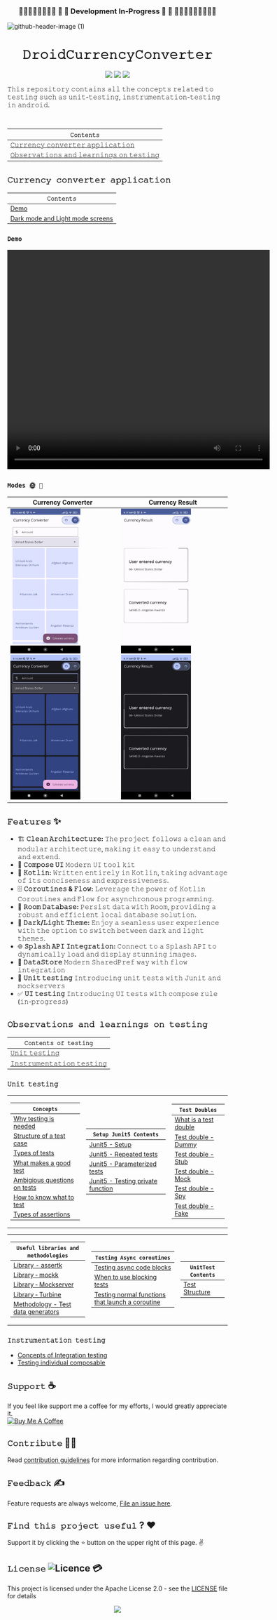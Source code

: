 <h3 align="center">🚧🚧🚧🚧🚧🚧🚧🚧 👷 🚦 Development In-Progress 🚦 👷 🚧🚧🚧🚧🚧🚧🚧🚧🚧</h3>

![github-header-image (1)](https://github.com/devrath/Droid-Testing-kit/assets/1456191/871c5006-f728-4642-add3-ce721985af6a)
<h1 align="center">𝙳𝚛𝚘𝚒𝚍𝙲𝚞𝚛𝚛𝚎𝚗𝚌𝚢𝙲𝚘𝚗𝚟𝚎𝚛𝚝𝚎𝚛</h1>
<p align="center">
<a><img src="https://img.shields.io/badge/Built%20Using-Kotlin-silver?style=for-the-badge&logo=kotlin"></a>
<a><img src="https://img.shields.io/badge/Built%20By-Android%20Studio-red?style=for-the-badge&logo=android%20studio"></a>  
<a><img src="https://img.shields.io/badge/Unit%20Testing-purple?style=for-the-badge&logo=elixir"></a>  
</p>

<p align="left">𝚃𝚑𝚒𝚜 𝚛𝚎𝚙𝚘𝚜𝚒𝚝𝚘𝚛𝚢 𝚌𝚘𝚗𝚝𝚊𝚒𝚗𝚜 𝚊𝚕𝚕 𝚝𝚑𝚎 𝚌𝚘𝚗𝚌𝚎𝚙𝚝𝚜 𝚛𝚎𝚕𝚊𝚝𝚎𝚍 𝚝𝚘 𝚝𝚎𝚜𝚝𝚒𝚗𝚐 𝚜𝚞𝚌𝚑 𝚊𝚜 𝚞𝚗𝚒𝚝-𝚝𝚎𝚜𝚝𝚒𝚗𝚐, 𝚒𝚗𝚜𝚝𝚛𝚞𝚖𝚎𝚗𝚝𝚊𝚝𝚒𝚘𝚗-𝚝𝚎𝚜𝚝𝚒𝚗𝚐 𝚒𝚗 𝚊𝚗𝚍𝚛𝚘𝚒𝚍.</p>
</br>

<div align="center">

| **`𝙲𝚘𝚗𝚝𝚎𝚗𝚝𝚜`** |
| ---------- |
| [𝙲𝚞𝚛𝚛𝚎𝚗𝚌𝚢 𝚌𝚘𝚗𝚟𝚎𝚛𝚝𝚎𝚛 𝚊𝚙𝚙𝚕𝚒𝚌𝚊𝚝𝚒𝚘𝚗](https://github.com/devrath/Droid-Testing-kit/blob/main/README.md#%F0%9D%99%B2%F0%9D%9A%9E%F0%9D%9A%9B%F0%9D%9A%9B%F0%9D%9A%8E%F0%9D%9A%97%F0%9D%9A%8C%F0%9D%9A%A2-%F0%9D%9A%8C%F0%9D%9A%98%F0%9D%9A%97%F0%9D%9A%9F%F0%9D%9A%8E%F0%9D%9A%9B%F0%9D%9A%9D%F0%9D%9A%8E%F0%9D%9A%9B-%F0%9D%9A%8A%F0%9D%9A%99%F0%9D%9A%99%F0%9D%9A%95%F0%9D%9A%92%F0%9D%9A%8C%F0%9D%9A%8A%F0%9D%9A%9D%F0%9D%9A%92%F0%9D%9A%98%F0%9D%9A%97) |
| [𝙾𝚋𝚜𝚎𝚛𝚟𝚊𝚝𝚒𝚘𝚗𝚜 𝚊𝚗𝚍 𝚕𝚎𝚊𝚛𝚗𝚒𝚗𝚐𝚜 𝚘𝚗 𝚝𝚎𝚜𝚝𝚒𝚗𝚐](https://github.com/devrath/Droid-Testing-kit/blob/main/README.md#%F0%9D%99%BE%F0%9D%9A%8B%F0%9D%9A%9C%F0%9D%9A%8E%F0%9D%9A%9B%F0%9D%9A%9F%F0%9D%9A%8A%F0%9D%9A%9D%F0%9D%9A%92%F0%9D%9A%98%F0%9D%9A%97%F0%9D%9A%9C-%F0%9D%9A%8A%F0%9D%9A%97%F0%9D%9A%8D-%F0%9D%9A%95%F0%9D%9A%8E%F0%9D%9A%8A%F0%9D%9A%9B%F0%9D%9A%97%F0%9D%9A%92%F0%9D%9A%97%F0%9D%9A%90%F0%9D%9A%9C-%F0%9D%9A%98%F0%9D%9A%97-%F0%9D%9A%9D%F0%9D%9A%8E%F0%9D%9A%9C%F0%9D%9A%9D%F0%9D%9A%92%F0%9D%9A%97%F0%9D%9A%90) |

</div>


## `𝙲𝚞𝚛𝚛𝚎𝚗𝚌𝚢 𝚌𝚘𝚗𝚟𝚎𝚛𝚝𝚎𝚛 𝚊𝚙𝚙𝚕𝚒𝚌𝚊𝚝𝚒𝚘𝚗`

<div align="center">

| **`𝙲𝚘𝚗𝚝𝚎𝚗𝚝𝚜`** |
| -------------- |
| [Demo](https://github.com/devrath/Droid-Testing-kit/blob/main/README.md#demo) |
| [Dark mode and Light mode screens](https://github.com/devrath/Droid-Testing-kit/blob/main/README.md#modes---) |


</div>


### `Demo`

<div align="center">
<video align="center" height="500" width="600" src="https://github.com/devrath/Droid-Testing-kit/assets/1456191/2138d4af-a4b8-4859-a19d-b898f0c6448d"  alt="dev_logo"/>
</div>


### `Modes 🌞 🌚 `

<div align="center">
  
Currency Converter | Currency Result 
-------------------- | ------------------- 
<img src="https://github.com/devrath/Droid-Testing-kit/blob/main/Assets/screen_1_light_mode.jpeg" width="160" height="330"/> <img src="https://github.com/devrath/Droid-Testing-kit/blob/main/Assets/screen_1_dark_mode.jpeg" width="160" height="330"/> | <img src="https://github.com/devrath/Droid-Testing-kit/blob/main/Assets/screen_2_light_mode.jpeg" width="160" height="330"/> <img src="https://github.com/devrath/Droid-Testing-kit/blob/main/Assets/screen_2_dark_mode.jpeg" width="160" height="330"/>  

</div>

## `𝙵𝚎𝚊𝚝𝚞𝚛𝚎𝚜` ✨
- 🏗 **𝙲𝚕𝚎𝚊𝚗 𝙰𝚛𝚌𝚑𝚒𝚝𝚎𝚌𝚝𝚞𝚛𝚎:** 𝚃𝚑𝚎 𝚙𝚛𝚘𝚓𝚎𝚌𝚝 𝚏𝚘𝚕𝚕𝚘𝚠𝚜 𝚊 𝚌𝚕𝚎𝚊𝚗 𝚊𝚗𝚍 𝚖𝚘𝚍𝚞𝚕𝚊𝚛 𝚊𝚛𝚌𝚑𝚒𝚝𝚎𝚌𝚝𝚞𝚛𝚎, 𝚖𝚊𝚔𝚒𝚗𝚐 𝚒𝚝 𝚎𝚊𝚜𝚢 𝚝𝚘 𝚞𝚗𝚍𝚎𝚛𝚜𝚝𝚊𝚗𝚍 𝚊𝚗𝚍 𝚎𝚡𝚝𝚎𝚗𝚍.
- 🎨 **𝙲𝚘𝚖𝚙𝚘𝚜𝚎 𝚄𝙸** 𝙼𝚘𝚍𝚎𝚛𝚗 𝚄𝙸 𝚝𝚘𝚘𝚕 𝚔𝚒𝚝
- 🚀 **𝙺𝚘𝚝𝚕𝚒𝚗:** 𝚆𝚛𝚒𝚝𝚝𝚎𝚗 𝚎𝚗𝚝𝚒𝚛𝚎𝚕𝚢 𝚒𝚗 𝙺𝚘𝚝𝚕𝚒𝚗, 𝚝𝚊𝚔𝚒𝚗𝚐 𝚊𝚍𝚟𝚊𝚗𝚝𝚊𝚐𝚎 𝚘𝚏 𝚒𝚝𝚜 𝚌𝚘𝚗𝚌𝚒𝚜𝚎𝚗𝚎𝚜𝚜 𝚊𝚗𝚍 𝚎𝚡𝚙𝚛𝚎𝚜𝚜𝚒𝚟𝚎𝚗𝚎𝚜𝚜.
- 🗄️ **𝙲𝚘𝚛𝚘𝚞𝚝𝚒𝚗𝚎𝚜 & 𝙵𝚕𝚘𝚠:** 𝙻𝚎𝚟𝚎𝚛𝚊𝚐𝚎 𝚝𝚑𝚎 𝚙𝚘𝚠𝚎𝚛 𝚘𝚏 𝙺𝚘𝚝𝚕𝚒𝚗 𝙲𝚘𝚛𝚘𝚞𝚝𝚒𝚗𝚎𝚜 𝚊𝚗𝚍 𝙵𝚕𝚘𝚠 𝚏𝚘𝚛 𝚊𝚜𝚢𝚗𝚌𝚑𝚛𝚘𝚗𝚘𝚞𝚜 𝚙𝚛𝚘𝚐𝚛𝚊𝚖𝚖𝚒𝚗𝚐.
- 🚀 **𝚁𝚘𝚘𝚖 𝙳𝚊𝚝𝚊𝚋𝚊𝚜𝚎:** 𝙿𝚎𝚛𝚜𝚒𝚜𝚝 𝚍𝚊𝚝𝚊 𝚠𝚒𝚝𝚑 𝚁𝚘𝚘𝚖, 𝚙𝚛𝚘𝚟𝚒𝚍𝚒𝚗𝚐 𝚊 𝚛𝚘𝚋𝚞𝚜𝚝 𝚊𝚗𝚍 𝚎𝚏𝚏𝚒𝚌𝚒𝚎𝚗𝚝 𝚕𝚘𝚌𝚊𝚕 𝚍𝚊𝚝𝚊𝚋𝚊𝚜𝚎 𝚜𝚘𝚕𝚞𝚝𝚒𝚘𝚗.
- 🌙 **𝙳𝚊𝚛𝚔/𝙻𝚒𝚐𝚑𝚝 𝚃𝚑𝚎𝚖𝚎:** 𝙴𝚗𝚓𝚘𝚢 𝚊 𝚜𝚎𝚊𝚖𝚕𝚎𝚜𝚜 𝚞𝚜𝚎𝚛 𝚎𝚡𝚙𝚎𝚛𝚒𝚎𝚗𝚌𝚎 𝚠𝚒𝚝𝚑 𝚝𝚑𝚎 𝚘𝚙𝚝𝚒𝚘𝚗 𝚝𝚘 𝚜𝚠𝚒𝚝𝚌𝚑 𝚋𝚎𝚝𝚠𝚎𝚎𝚗 𝚍𝚊𝚛𝚔 𝚊𝚗𝚍 𝚕𝚒𝚐𝚑𝚝 𝚝𝚑𝚎𝚖𝚎𝚜.
- 🌐 **𝚂𝚙𝚕𝚊𝚜𝚑 𝙰𝙿𝙸 𝙸𝚗𝚝𝚎𝚐𝚛𝚊𝚝𝚒𝚘𝚗:** 𝙲𝚘𝚗𝚗𝚎𝚌𝚝 𝚝𝚘 𝚊 𝚂𝚙𝚕𝚊𝚜𝚑 𝙰𝙿𝙸 𝚝𝚘 𝚍𝚢𝚗𝚊𝚖𝚒𝚌𝚊𝚕𝚕𝚢 𝚕𝚘𝚊𝚍 𝚊𝚗𝚍 𝚍𝚒𝚜𝚙𝚕𝚊𝚢 𝚜𝚝𝚞𝚗𝚗𝚒𝚗𝚐 𝚒𝚖𝚊𝚐𝚎𝚜.
- 💾 **𝙳𝚊𝚝𝚊𝚂𝚝𝚘𝚛𝚎** 𝙼𝚘𝚍𝚎𝚛𝚗 𝚂𝚑𝚊𝚛𝚎𝚍𝙿𝚛𝚎𝚏 𝚠𝚊𝚢 𝚠𝚒𝚝𝚑 𝚏𝚕𝚘𝚠 𝚒𝚗𝚝𝚎𝚐𝚛𝚊𝚝𝚒𝚘𝚗
- 🔬 **𝚄𝚗𝚒𝚝 𝚝𝚎𝚜𝚝𝚒𝚗𝚐** 𝙸𝚗𝚝𝚛𝚘𝚍𝚞𝚌𝚒𝚗𝚐 𝚞𝚗𝚒𝚝 𝚝𝚎𝚜𝚝𝚜 𝚠𝚒𝚝𝚑 𝙹𝚞𝚗𝚒𝚝 𝚊𝚗𝚍 𝚖𝚘𝚌𝚔𝚜𝚎𝚛𝚟𝚎𝚛𝚜
- ✅ **𝚄𝙸 𝚝𝚎𝚜𝚝𝚒𝚗𝚐** 𝙸𝚗𝚝𝚛𝚘𝚍𝚞𝚌𝚒𝚗𝚐 𝚄𝙸 𝚝𝚎𝚜𝚝𝚜 𝚠𝚒𝚝𝚑 𝚌𝚘𝚖𝚙𝚘𝚜𝚎 𝚛𝚞𝚕𝚎 (𝚒𝚗-𝚙𝚛𝚘𝚐𝚛𝚎𝚜𝚜)


## `𝙾𝚋𝚜𝚎𝚛𝚟𝚊𝚝𝚒𝚘𝚗𝚜 𝚊𝚗𝚍 𝚕𝚎𝚊𝚛𝚗𝚒𝚗𝚐𝚜 𝚘𝚗 𝚝𝚎𝚜𝚝𝚒𝚗𝚐`
<div align="center">

| `𝙲𝚘𝚗𝚝𝚎𝚗𝚝𝚜 𝚘𝚏 𝚝𝚎𝚜𝚝𝚒𝚗𝚐` |
| ------------------- |
| [𝚄𝚗𝚒𝚝 𝚝𝚎𝚜𝚝𝚒𝚗𝚐](https://github.com/devrath/Droid-Testing-kit/blob/main/README.md#%F0%9D%9A%84%F0%9D%9A%97%F0%9D%9A%92%F0%9D%9A%9D-%F0%9D%9A%9D%F0%9D%9A%8E%F0%9D%9A%9C%F0%9D%9A%9D%F0%9D%9A%92%F0%9D%9A%97%F0%9D%9A%90) |
| [𝙸𝚗𝚜𝚝𝚛𝚞𝚖𝚎𝚗𝚝𝚊𝚝𝚒𝚘𝚗 𝚝𝚎𝚜𝚝𝚒𝚗𝚐](https://github.com/devrath/Droid-Testing-kit/blob/main/README.md#%F0%9D%99%B8%F0%9D%9A%97%F0%9D%9A%9C%F0%9D%9A%9D%F0%9D%9A%9B%F0%9D%9A%9E%F0%9D%9A%96%F0%9D%9A%8E%F0%9D%9A%97%F0%9D%9A%9D%F0%9D%9A%8A%F0%9D%9A%9D%F0%9D%9A%92%F0%9D%9A%98%F0%9D%9A%97-%F0%9D%9A%9D%F0%9D%9A%8E%F0%9D%9A%9C%F0%9D%9A%9D%F0%9D%9A%92%F0%9D%9A%97%F0%9D%9A%90) |

</div>


### `𝚄𝚗𝚒𝚝 𝚝𝚎𝚜𝚝𝚒𝚗𝚐`

<div align="center">

<table> <tr><td>

| **`Concepts`** |
| ------------------------ |
| [Why testing is needed](https://github.com/devrath/Droid-Testing-kit/wiki/Why-is-testing-is-needed) |
| [Structure of a test case](https://github.com/devrath/Droid-Testing-kit/wiki/Structure-of-a-test-case) |
| [Types of tests](https://github.com/devrath/Droid-Testing-kit/wiki/Types-of-tests) |
| [What makes a good test](https://github.com/devrath/Droid-Testing-kit/wiki/What-makes-a-good-test) |
| [Ambigious questions on tests](https://github.com/devrath/Droid-Testing-kit/wiki/Ambiguous-questions-on-tests) |
| [How to know what to test](https://github.com/devrath/Droid-Testing-kit/wiki/How-to-know-what-to-test) |
| [Types of assertions](https://github.com/devrath/Droid-Testing-kit/wiki/Types-of-assertions) |

</td><td>

| **`Setup Junit5 Contents`** |
| ------------------------ |
| [Junit5 - Setup](https://github.com/devrath/Droid-Testing-kit/wiki/JUnit%E2%80%905-%E2%80%90-Setup) |
| [Junit5 - Repeated tests](https://github.com/devrath/Droid-Testing-kit/wiki/Junit5-%E2%80%90-Repeated-tests) |
| [Junit5 - Parameterized tests](https://github.com/devrath/Droid-Testing-kit/wiki/Junit5-%E2%80%90-Parameterized-Tests) |
| [Junit5 - Testing private function](https://github.com/devrath/Droid-Testing-kit/wiki/Junit5-%E2%80%90-Testing-private-functions) |

</td><td>

| **`Test Doubles`** |
| ------------------------ |
| [What is a test double](https://github.com/devrath/Droid-Testing-kit/wiki/Test-Double) |
| [Test double - Dummy](https://github.com/devrath/Droid-Testing-kit/wiki/Test-Double-%E2%80%90-Dummy) |
| [Test double - Stub](https://github.com/devrath/Droid-Testing-kit/wiki/Test-Double-%E2%80%90-Stub) |
| [Test double - Mock](https://github.com/devrath/Droid-Testing-kit/wiki/Test-double-%E2%80%90-Mock) |
| [Test double - Spy](https://github.com/devrath/Droid-Testing-kit/wiki/Test-double-%E2%80%90-Spy) |
| [Test double - Fake](https://github.com/devrath/Droid-Testing-kit/wiki/Test-Double-%E2%80%90-Fake) |



</td></tr> </table>

</div>



<div align="center">

<table> <tr><td>

| **`Useful libraries and methodologies`** |
| ------------------------ |
| [Library - assertk](https://github.com/devrath/Droid-Testing-kit/wiki/Testing-library-%E2%80%90-assertk) |
| [Library ‐ mockk](https://github.com/devrath/Droid-Testing-kit/wiki/Testing-library-%E2%80%90-mockk) |
| [Library ‐ Mockserver](https://github.com/devrath/Droid-Testing-kit/wiki/Testing-Library-%E2%80%90-MockWebServer) |
| [Library ‐ Turbine](https://github.com/devrath/Droid-Testing-kit/wiki/Testing-Library-%E2%80%90-Turbine) |
| [Methodology - Test data generators](https://github.com/devrath/Droid-Testing-kit/wiki/Testing-Methodology-%E2%80%90-Test-data-generators) |

</td><td>

| **`Testing Async coroutines`** |
| ------------------------ |
| [Testing async code blocks](https://github.com/devrath/Droid-Testing-kit/wiki/Async-Testing-%E2%80%90-Why-testing-async-code-blocks-is-hard) |
| [When to use blocking tests](https://github.com/devrath/Droid-Testing-kit/wiki/Async-Testing-%E2%80%90-When-to-use-blocking-tests) |
| [Testing normal functions that launch a coroutine](https://github.com/devrath/Droid-Testing-kit/wiki/Async-Testing-%E2%80%90-Testing-normal-functions-that-launch-a-coroutine) |

</td><td>

| **`UnitTest Contents`** |
| ------------------------ |
| [Test Structure](https://github.com/devrath/Droid-Testing-kit/wiki/Unit-Test-%E2%80%90-Basic-test-structure) |

</td></tr> </table>


</div>


### `𝙸𝚗𝚜𝚝𝚛𝚞𝚖𝚎𝚗𝚝𝚊𝚝𝚒𝚘𝚗 𝚝𝚎𝚜𝚝𝚒𝚗𝚐`
* [Concepts of Integration testing](https://github.com/devrath/Droid-Testing-kit/wiki/Concepts-of-Instrumentation-Testing)
* [Testing individual composable](https://github.com/devrath/Droid-Testing-kit/wiki/UiTesting-%E2%80%90-Testing-a-individual-composable)









## **`𝚂𝚞𝚙𝚙𝚘𝚛𝚝`** ☕
If you feel like support me a coffee for my efforts, I would greatly appreciate it.</br>
<a href="https://www.buymeacoffee.com/devrath" target="_blank"><img src="https://www.buymeacoffee.com/assets/img/custom_images/yellow_img.png" alt="Buy Me A Coffee" style="height: 41px !important;width: 174px !important;box-shadow: 0px 3px 2px 0px rgba(190, 190, 190, 0.5) !important;-webkit-box-shadow: 0px 3px 2px 0px rgba(190, 190, 190, 0.5) !important;" ></a>

## **`𝙲𝚘𝚗𝚝𝚛𝚒𝚋𝚞𝚝𝚎`** 🙋‍♂️
Read [contribution guidelines](CONTRIBUTING.md) for more information regarding contribution.

## **`𝙵𝚎𝚎𝚍𝚋𝚊𝚌𝚔`** ✍️ 
Feature requests are always welcome, [File an issue here](https://github.com/devrath/Droid-Testing-kit/issues/new).

## **`𝙵𝚒𝚗𝚍 𝚝𝚑𝚒𝚜 𝚙𝚛𝚘𝚓𝚎𝚌𝚝 𝚞𝚜𝚎𝚏𝚞𝚕`** ? ❤️
Support it by clicking the ⭐ button on the upper right of this page. ✌️

## **`𝙻𝚒𝚌𝚎𝚗𝚜𝚎`** ![Licence](https://img.shields.io/github/license/google/docsy) :credit_card:
This project is licensed under the Apache License 2.0 - see the [LICENSE](https://github.com/devrath/Droid-Testing-kit/blob/main/LICENSE) file for details


<p align="center">
<a><img src="https://forthebadge.com/images/badges/built-for-android.svg"></a>
</p>
